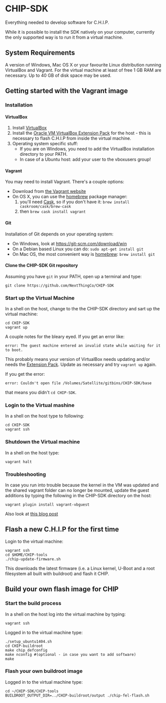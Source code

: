 # CHIP-SDK
Everything needed to develop software for C.H.I.P.

While it is possible to install the SDK natively on your computer, currently the only supported way is to run it from a virtual machine.

## System Requirements
A version of Windows, Mac OS X or your favourite Linux distribution running VirtualBox and Vagrant.
For the virtual machine at least of free 1 GB RAM are necessary.
Up to 40 GB of disk space may be used.

## Getting started with the Vagrant image

### Installation

#### VirtualBox ####
1. Install [VirtualBox](https://www.virtualbox.org/wiki/Downloads)
2. Install the [Oracle VM VirtualBox Extension Pack](https://www.virtualbox.org/wiki/Downloads) for the host - this is necessary to flash C.H.I.P from inside the virtual machine.
3. Operating system specific stuff:
   - If you are on Windows, you need to add the VirtualBox installation directory to your PATH.
   - In case of a Ubuntu host: add your user to the vboxusers group!

#### Vagrant ####
You may need to install Vagrant. There's a couple options: 

* Download from [the Vagrant website](https://www.vagrantup.com/downloads.html)
* On OS X, you can use the [homebrew](http://brew.sh) package manager: 
    1. you'll need [Cask](http://caskroom.io), so if you don't have it: `brew install caskroom/cask/brew-cask`
    2. then `brew cask install vagrant`

#### Git ####
Installation of Git depends on your operating system:
* On Windows, look at https://git-scm.com/download/win
* On a Debian based Linux you can do: `sudo apt-get install git`
* On Mac OS, the most convenient way is [homebrew](http://brew.sh): `brew install git`

#### Clone the CHIP-SDK Git repository ####
Assuming you have `git` in your PATH, open up a terminal and type:

    git clone https://github.com/NextThingCo/CHIP-SDK


### Start up the Virtual Machine

In a shell on the host, change to the the CHIP-SDK directory and sart up the virtual machine:

    cd CHIP-SDK
    vagrant up

A couple notes for the bleary eyed. If you get an error like:

    error: The guest machine entered an invalid state while waiting for it to boot.

This probably means your version of VirtualBox needs updating and/or needs the [Extension Pack](https://www.virtualbox.org/wiki/Downloads). Update as necessary and try `vagrant up` again.

If you get the error:

    error: Couldn't open file /Volumes/Satellite/gitbins/CHIP-SDK/base
    
that means you didn't `cd CHIP-SDK`.

### Login to the Virtual mashine

In a shell on the host type to following:

    cd CHIP-SDK
    vagrant ssh

### Shutdown the Virtual machine
In a shell on the host type:

    vagrant halt

### Troubleshooting
In case you run into trouble because the kernel in the VM was updated and the shared vagrant folder can no longer be mounted, update the guest additions by typing the following in the CHIP-SDK directory on the host:

    vagrant plugin install vagrant-vbguest

Also look at [this blog post](http://kvz.io/blog/2013/01/16/vagrant-tip-keep-virtualbox-guest-additions-in-sync/)


## Flash a new C.H.I.P for the first time

Login to the virtual machine:

    vagrant ssh
    cd $HOME/CHIP-tools
    ./chip-update-firmware.sh

This downloads the latest firmware (i.e. a Linux kernel, U-Boot and a root filesystem all built with buildroot) and flash it CHIP.

## Build your own flash image for CHIP

### Start the build process
In a shell on the host log into the virtual machine by typing:

    vagrant ssh

Logged in to the virtual machine type:

    ./setup_ubuntu1404.sh
    cd CHIP-buildroot
    make chip_defconfig
    make nconfig #(optional - in case you want to add software)
    make

### Flash your own buildroot image

Logged in to the virtual machine type:

    cd ~/CHIP-SDK/CHIP-tools
    BUILDROOT_OUTPUT_DIR=../CHIP-buildroot/output ./chip-fel-flash.sh

